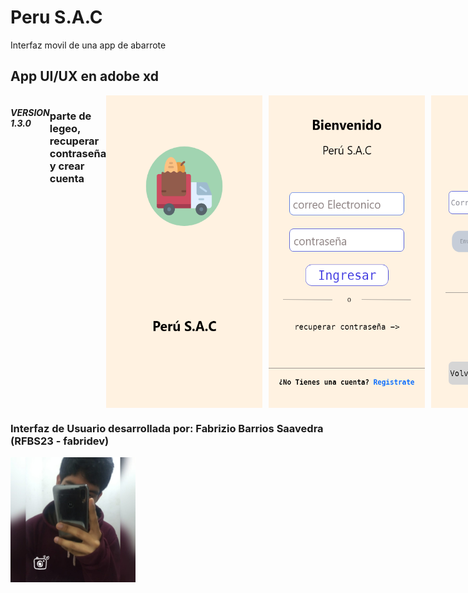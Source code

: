 # Peru S.A.C

Interfaz movil de una app de abarrote

## App UI/UX en adobe xd

<div style="display: flex;">
  <h5>VERSION 1.3.0</h5>
  <h3>parte de legeo, recuperar contraseña y crear cuenta</h3>
  <br>
  <img src="readme/inicio.png" alt="version 1.3" style="margin-right: 10px; width: 250px; height: 500px;">
  <img src="readme/login.png" alt="version 1.3" style="margin-right: 10px; width: 250px; height: 500px;">
  <img src="readme/recupPass.png" alt="version 1.3" style="margin-right: 10px; width: 250px; height: 500px;">
  <br>
  <img src="readme/registro.png" alt="version 1.3" style="margin-right: 10px; width: 250px; height: 500px;">

  <h3>parte crear cuenta y efecto loading</h3>
  <br>
  <img src="readme/cargando info.png" alt="version 1.1" style="margin-right: 10px; width: 250px; height: 500px;">
  <img src="readme/cargando info2.png" alt="version 1.1" style="margin-right: 10px; width: 250px; height: 500px;">
  <img src="readme/cargando info3.png" alt="version 1" style="margin-right: 10px; width: 250px; height: 500px;">
  <img src="readme/bienvenida.png" alt="version 1" style="margin-right: 10px; width: 250px; height: 500px;">

  <h3>parte de contenido de productos y vista</h3>
  <br>
  <img src="readme/Contenido.png" alt="version 1.1" style="margin-right: 10px; width: 250px; height: 500px;">
  <img src="readme/vistaProducto.png" alt="version 1" style="margin-right: 10px; width: 250px; height: 500px;">
  <img src="readme/vistaProducto – 1.png" alt="version 1" style="margin-right: 10px; width: 250px; height: 500px;">
  <img src="readme/vistaProducto – 2.png" alt="version 1" style="margin-right: 10px; width: 250px; height: 500px;">
  <img src="readme/vistaProducto – 3.png" alt="version 1" style="margin-right: 10px; width: 250px; height: 500px;">
  <img src="readme/vistaProducto – 4.png" alt="version 1" style="margin-right: 10px; width: 250px; height: 500px;">
  <img src="readme/vistaProducto – 5.png" alt="version 1" style="margin-right: 10px; width: 250px; height: 500px;">

  <h3>parte de carrito de compras y pagos</h3>
  <br>
  <img src="readme/carrito.png" alt="version 1" style="margin-right: 10px; width: 250px; height: 500px;">
  <img src="readme/carro pago.png" alt="version 1" style="margin-right: 10px; width: 250px; height: 500px;">
  <img src="readme/direccion.png" alt="version 1" style="margin-right: 10px; width: 250px; height: 500px;">
  <img src="readme/ubicacion.png" alt="version 1" style="margin-right: 10px; width: 250px; height: 500px;">
  <img src="readme/cargdirecion.png" alt="version 1" style="margin-right: 10px; width: 250px; height: 500px;">
  <img src="readme/entrega.png" alt="version 1" style="margin-right: 10px; width: 250px; height: 500px;">
  <img src="readme/pago.png" alt="version 1" style="margin-right: 10px; width: 250px; height: 500px;">
  <img src="readme/pagorealizado.png" alt="version 1" style="margin-right: 10px; width: 250px; height: 500px;">

</div>
<h3><b>Interfaz de Usuario desarrollada por:</b> Fabrizio Barrios Saavedra (RFBS23 - fabridev)</h3>
<img src="readme/foter.jpg" width="200" alt="avatar">
